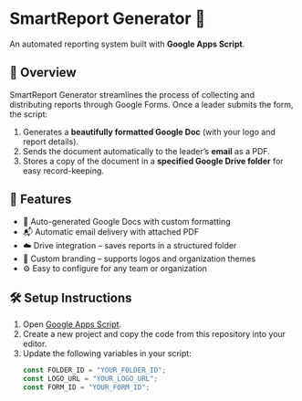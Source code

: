 # SmartReport Generator 📝

An automated reporting system built with **Google Apps Script**.

## 🚀 Overview
SmartReport Generator streamlines the process of collecting and distributing reports through Google Forms. Once a leader submits the form, the script:

1. Generates a **beautifully formatted Google Doc** (with your logo and report details).  
2. Sends the document automatically to the leader’s **email** as a PDF.  
3. Stores a copy of the document in a **specified Google Drive folder** for easy record-keeping.  

## 🧩 Features
- 🧾 Auto-generated Google Docs with custom formatting  
- 📬 Automatic email delivery with attached PDF  
- ☁️ Drive integration – saves reports in a structured folder  
- 🎨 Custom branding – supports logos and organization themes  
- ⚙️ Easy to configure for any team or organization  

## 🛠️ Setup Instructions

1. Open [Google Apps Script](https://script.google.com/).
2. Create a new project and copy the code from this repository into your editor.
3. Update the following variables in your script:
   ```js
   const FOLDER_ID = "YOUR_FOLDER_ID";
   const LOGO_URL = "YOUR_LOGO_URL";
   const FORM_ID = "YOUR_FORM_ID";
```

